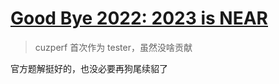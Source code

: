 # [Good Bye 2022: 2023 is NEAR](https://codeforces.com/contest/1770/)

> cuzperf 首次作为 tester，虽然没啥贡献

官方题解挺好的，也没必要再狗尾续貂了
